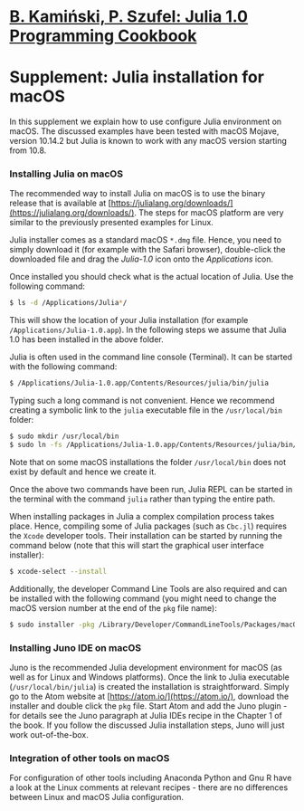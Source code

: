 [B. Kamiński, P. Szufel: Julia 1.0 Programming Cookbook](https://www.packtpub.com/application-development/julia-10-programming-cookbook) 
========================================================================================================================================


# Supplement: Julia installation for macOS


In this supplement we explain how to use configure Julia environment on macOS.
The discussed examples have been tested with macOS Mojave, version 10.14.2
but Julia is known to work with any macOS version starting from 10.8.

### Installing Julia on macOS

The recommended way to install Julia on macOS is to use the binary release that
is available at [https://julialang.org/downloads/](https://julialang.org/downloads/).
The steps for macOS platform are very similar to the previously presented examples for Linux.

Julia installer comes as a standard macOS `*.dmg` file.
Hence, you need to simply download it (for example with the Safari browser),
double-click the downloaded file and drag the *Julia-1.0* icon onto the *Applications* icon.

Once installed you should check what is the actual location of Julia. Use the following command:

```bash
$ ls -d /Applications/Julia*/
```

This will show the location of your Julia installation (for example `/Applications/Julia-1.0.app`).
In the following steps we assume that Julia 1.0 has been installed in the above folder.

Julia is often used in the command line console (Terminal). It can be started with the following command:

```bash
$ /Applications/Julia-1.0.app/Contents/Resources/julia/bin/julia
```

Typing such a long command is not convenient.
Hence we recommend creating a symbolic link to the `julia` executable file in the `/usr/local/bin` folder:

```bash
$ sudo mkdir /usr/local/bin
$ sudo ln -fs /Applications/Julia-1.0.app/Contents/Resources/julia/bin/julia /usr/local/bin/julia
```

Note that on some macOS installations the folder `/usr/local/bin` does not exist by default and hence we create it.

Once the above two commands have been run, Julia REPL can be started in the terminal with the command `julia` rather than typing the entire path.

When installing packages in Julia a complex compilation process takes place.
Hence, compiling some of Julia packages (such as `Cbc.jl`) requires the `Xcode` developer tools.
Their installation can be started by running the command below
(note that this will start the graphical user interface installer):

```bash
$ xcode-select --install
```

Additionally, the developer Command Line Tools are also required and can be
installed with the following command (you might need to change the macOS version
number at the end of the `pkg` file name):

```bash
$ sudo installer -pkg /Library/Developer/CommandLineTools/Packages/macOS_SDK_headers_for_macOS_10.14.pkg -target /
```

### Installing Juno IDE on macOS

Juno is the recommended Julia development environment for macOS (as well as for Linux and Windows platforms).
Once the link to Julia executable (`/usr/local/bin/julia`) is created the installation is straightforward.
Simply go to the Atom website at [https://atom.io/](https://atom.io/), download the installer and double click the `pkg` file.
Start Atom and add the Juno plugin - for details see the Juno paragraph at Julia IDEs recipe in the Chapter 1 of the book.
If you follow the discussed Julia installation steps, Juno will just work out-of-the-box.

### Integration of other tools on macOS

For configuration of other tools including Anaconda Python and Gnu R have a look at
the Linux comments at relevant recipes - there are no differences between Linux and macOS Julia configuration.
